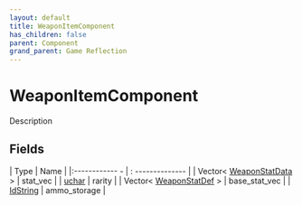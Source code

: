 ```yaml
---
layout: default
title: WeaponItemComponent
has_children: false
parent: Component
grand_parent: Game Reflection
---
```

# WeaponItemComponent
Description 

## Fields
| Type | Name |
|:------------ - | : -------------- |
| Vector< [WeaponStatData](game-reflection/classes/weapon_stat_data.md) > | stat_vec |
| [uchar](game-reflection/enums/uchar.md) | rarity |
| Vector< [WeaponStatDef](game-reflection/classes/weapon_stat_def.md) > | base_stat_vec |
| [IdString](game-reflection/components/id_string.md) | ammo_storage |
